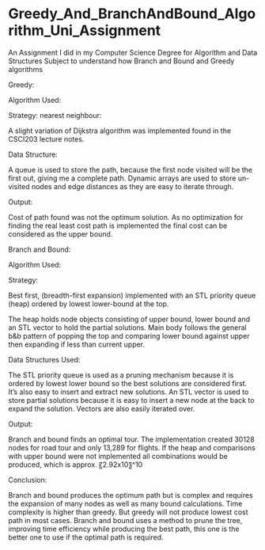 # Greedy_And_BranchAndBound_Algorithm_Uni_Assignment
An Assignment I did in my Computer Science Degree for Algorithm and Data Structures Subject to understand how Branch and Bound and Greedy algorithms


Greedy:

Algorithm Used:

Strategy: nearest neighbour:

A slight variation of Dijkstra algorithm was implemented found in the CSCI203 lecture notes.

Data Structure:

A queue is used to store the path, because the first node visited will be the first out, giving me a complete path. Dynamic arrays are used to store un-visited nodes and edge distances as they are easy to iterate through.

Output:

Cost of path found was not the optimum solution. As no optimization for finding the real least cost path is implemented the final cost can be considered as the upper bound. 

Branch and Bound:

Algorithm Used:

Strategy:

Best first, (breadth-first expansion) implemented with an STL priority queue (heap) ordered by lowest lower-bound at the top.

The heap holds node objects consisting of upper bound, lower bound and an STL vector to hold the partial solutions. Main body follows the general b&b pattern of popping the top and comparing lower bound against upper then expanding if less than current upper. 

Data Structures Used:

The STL priority queue is used as a pruning mechanism because it is ordered by lowest lower bound so the best solutions are considered first. It’s also easy to insert and extract new solutions. An STL vector is used to store partial solutions because it is easy to insert a new node at the back to expand the solution. Vectors are also easily iterated over.

Output:

Branch and bound finds an optimal tour. The implementation created 30128 nodes for road tour and only 13,289 for flights. If the heap and comparisons with upper bound were not implemented all combinations would be produced, which is approx. 〖2.92x10〗^10
 
Conclusion:

Branch and bound produces the optimum path but is complex and requires the expansion of many nodes as well as many bound calculations. Time complexity is higher than greedy. But greedy will not produce lowest cost path in most cases. Branch and bound uses a method to prune the tree, improving time efficiency while producing the best path, this one is the better one to use if the optimal path is required.

